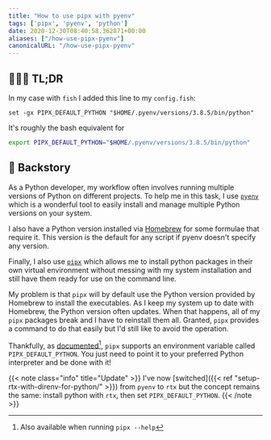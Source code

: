 ```yaml
---
title: "How to use pipx with pyenv"
tags: ['pipx', 'pyenv', 'python']
date: 2020-12-30T08:40:58.362871+00:00
aliases: ["/how-use-pipx-pyenv"]
canonicalURL: "/how-use-pipx-pyenv"
---
```

## 👨🏻‍💻 TL;DR

In my case with `fish` I added this line to my `config.fish`:

```fish
set -gx PIPX_DEFAULT_PYTHON "$HOME/.pyenv/versions/3.8.5/bin/python"
```

It's roughly the bash equivalent for

```bash
export PIPX_DEFAULT_PYTHON="$HOME/.pyenv/versions/3.8.5/bin/python"
```

## 📖 Backstory

As a Python developer, my workflow often involves running multiple versions of Python on different projects. To help me in this task, I use [`pyenv`](https://github.com/pyenv/pyenv) which is a wonderful tool to easily install and manage multiple Python versions on your system.

I also have a Python version installed via [Homebrew][brew] for some formulae that require it. This version is the default for any script if pyenv doesn't specify any version.

[brew]: https://brew.sh/

Finally, I also use [`pipx`](https://pipxproject.github.io/pipx/) which allows me to install python packages in their own virtual environment without messing with my system installation and still have them ready for use on the command line.

My problem is that `pipx` will by default use the Python version provided by Homebrew to install the executables. As I keep my system up to date with Homebrew, the Python version often updates. When that happens, all of my `pipx` packages break and I have to reinstall them all. Granted, `pipx` provides a command to do that easily but I'd still like to avoid the operation.

Thankfully, as [documented](https://pipxproject.github.io/pipx/docs/)[^1], `pipx` supports an environment variable called `PIPX_DEFAULT_PYTHON`. You just need to point it to your preferred Python interpreter and be done with it!

[^1]: Also available when running `pipx --help`

{{< note class="info" title="Update" >}}
I've now [switched]({{< ref "setup-rtx-with-direnv-for-python/" >}}) from `pyenv` to `rtx` but the concept remains the same: install python with `rtx`, then set `PIPX_DEFAULT_PYTHON`.
{{< /note >}}
